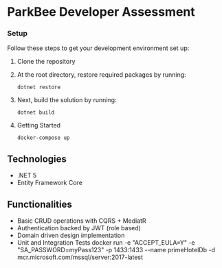 # ParkBee Developer Assessment

### Setup
Follow these steps to get your development environment set up:

  1. Clone the repository
  2. At the root directory, restore required packages by running:
      ```
     dotnet restore
     ```
  3. Next, build the solution by running:
     ```
     dotnet build
     ```

  4.  Getting Started     
     
      ```
      docker-compose up
      ```

## Technologies
* .NET 5
* Entity Framework Core 

## Functionalities
-  Basic CRUD operations with CQRS + MediatR  
-  Authentication backed by JWT (role based)
-	 Domain driven design implementation
-	 Unit and Integration Tests
docker run -e "ACCEPT_EULA=Y" -e "SA_PASSWORD=myPass123" -p 1433:1433 --name primeHotelDb -d mcr.microsoft.com/mssql/server:2017-latest
